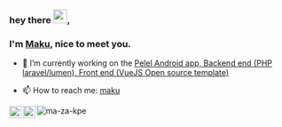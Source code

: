 ### hey there <img src="https://media.giphy.com/media/hvRJCLFzcasrR4ia7z/giphy.gif" width="25px">, 
### I'm [Maku](https://www.maku.dev/), nice to meet you. 

- 🔭 I’m currently working on the [Pelel Android app, Backend end (PHP laravel/lumen), Front end (VueJS Open source template)](https://pelelenterprises.com/)
<!-- - 🌱 I’m currently appreciating programming languages and technologies as problem solving tools. -->
<!-- - 👯 I’m looking to work in a company that appreciates there developers and values their well being and productiviy. -->
- 📫 How to reach me: [maku](makpalyy@gmail.com)
 <a href="https://twitter.com/ma_za_kpe">
  <img align="left" alt="Maku Mazakpe | Twitter" width="22px" src="https://raw.githubusercontent.com/peterthehan/peterthehan/master/assets/twitter.svg" />
</a>
<a href="https://www.linkedin.com/in/maku-mazakpe-700a3a165/">
  <img align="left" alt="Maku's LinkedIN" width="22px" src="https://raw.githubusercontent.com/peterthehan/peterthehan/master/assets/linkedin.svg" />
</a> 
<p align="left"> <img src="https://komarev.com/ghpvc/?username=ma-za-kpe&label=Views&color=blue&style=plastic" alt="ma-za-kpe" /> </p>


<!-- ## List of ideas.
### I have a long list of ideas id love to build,😄. -->

<!-- - Play pal, An app that lets multiple people play music in a queue, at a party. (NOT YET BUILT)
- Swear cash, ML project to count how many times people curse. (NOT YET BUILT)
- Under the Crown Promotion, an app that automates this promoton. (NOT YET BUILT)
- Reciept scanner. (NOT YET BUILT)
- jog-mark, an app that uses breaks as markers for when you rest on your jogging trail. (NOT YET BUILT)
- Neumorphic Calculator. (NOT YET BUILT)
- Virtual candle light, a system that lets users light virtual candles from other countries to show support. (NOT YET BUILT) -->
